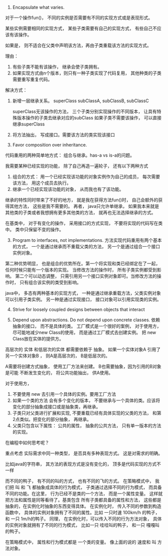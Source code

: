 1. Encapsulate what varies.

对于一个操作fun()， 不同的实例是否需要有不同的实现方式或是表现形式。 

某些实例需要相同的实现方式， 某些子类需要有自己的实现方式， 有些自己不应该有该操作。

如果是， 则不适合在父类中声明该方法，再由子类重载该方法的实现方式。

理由：
1. 有些子类不能有该操作， 继承会使子类拥有。
2. 如果实现方式由n个版本，则只有一种子类实现了代码复用， 其他种类的子类需要重写重复代码。

解决方式：
1. 新增一层继承关系。 
    superClass
        subClassA, subClassB, subClassC
    
    superClass无该操作的方法， 三个子类分别实现操作的不同版本， 让具有特殊版本操作的子类去继承对应的subClass
    如果子类不需要该操作， 可以直接继承superClass

2. 将方法抽出， 写成接口。需要该方法的类实现该接口

2. Favor composition over inheritance.

代码重用的两种简单地方式： 组合与继承。has-a vs is-a的问题。

我需要某种已经实现的功能， 除了自己再造一遍轮子， 还有以下两种方式
1. 组合的方式： 用一个已经实现该功能的对象实例作为自己的成员， 每次需要该方法， 用这个成员去执行。
2. 继承一个已经实现该功能的对象， 从而我也有了该功能。

继承的特性同时带来了不好的地方， 就是我在获得方法fun()时， 自己会额外的获得其他方法， 这些是我不需要的。
再者， java只允许单继承， 如果我本来就是其他类的子类或者我想拥有更多其他类的方法， 就再也无法选择继承的方式。

在基类中， 对于有变化的操作， 采用接口的方式实现， 不要将实现的代码写在类中。 类中只保留不变的操作。

3. Program to interfaces, not implementations.
方法实现代码重用有两个基本的方式， 一个是通过继承而不重载父类的方法， 另一个是通过组合一个接口实例对象。

第二种优势明显， 也是组合的优势所在。第一个将实现和类已经绑定在了一起， 任何时候只能有一个版本的实现。 当修改方法的操作时， 所有子类实例都受到影响。
第二个可以动态调整， 只需引用另一个接口实例对象即可。当修改方法的操作时， 只有组合该实例的类受到影响。

java中， 多态有两种基本的实现方式， 一种是通过继承重载方法，父类实例对象可以引用子类实例。 另一种是通过实现接口， 接口对象可以引用实现类的实例。


4. Strive for loosely coupled designs between objects that interact


5. Depend upon abstractions. Do not depend upon concrete classes.
依赖抽象的接口， 而不是具体的类。 工厂模式是一个很好的案例， 对于使用方， 尽可能地减少new Class的使用， 而是通过工厂模式去创建实例。
把 new Class放在实体的提供方。

高层次的 实体 和低层次的实体 都需要依赖于 抽象。 如果一个实体对象A 引用了另一个实体对象B ， 则A是高层次的， B是低层次的。

A需要将创建方式抽象， 使用工厂方法来创建。
B也需要抽象，因为引用的B对象是可能 不断发生变化的， 将公共功能抽出， 供A使用。

对于使用方，
1. 不要使用 new 去引用一个具体的实例。要用工厂方法
2. 如果一个类的方法 会有多个变化的版本， 不要继承与一个具体的类。应该将变化的部分抽象成接口或是抽象类，再继承。 
3. 子类只对父类进行扩展和实现, 不要重载已经有具体实现的父类的方法， 和第2点类似。把变化的部分抽象， 再继承。
4. 父类只包含以下属性： 公共的属性， 抽象的公共方法， 只有单一版本的方法的实现。      


在编程中如何思考呢？

重点考虑 实际需求中同一种类型， 是否具有多种表现方式。 这是对需求的明确。 

比如java的字符串， 其方法的表现方式是没有变化的， 顶多是代码实现的方式不一样

而不同的鸭子， 有不同的叫的方式， 也有不同的飞的方式。
在策略模式中， 我们把 叫 和 飞 都抽象成具体的行为模式， 子类通过选择不同的行为模式， 而具备不同的功能。在这里， 行为已经不是类的一个方法， 而是一个属性变量。 这样就把方法和属性是同等看待了。基类包含 所有子类都具备的属性和方法， 这些都是抽象的，在实例化时抽象的东西变得具体。 
在实例化时， 传入不同的参数到构造函数中， 具体的实例对象拥有了不同的属性。比如 一只时速 100km/h 的鸭子， 和 一只 1m/h的鸭子。
同理， 在实例化时，可以传入不同的行为方法对象， 具体的实例对象就拥有了不同的行为模式， 比如一只 哇哇叫的鸭子， 和一只 嘎嘎叫的鸭子。 

在策略模式中， 属性和行为模式都是 一个类的变量。 像上面的说的  速度和 叫 方法对象。 



